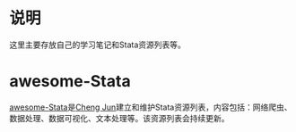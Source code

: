 # 说明
这里主要存放自己的学习笔记和Stata资源列表等。

# awesome-Stata

[awesome-Stata](https://github.com/chengjun90/Python-notes/blob/master/awesome-Stata.md)是[Cheng Jun](https://github.com/chengjun90)建立和维护Stata资源列表，内容包括：网络爬虫、数据处理、数据可视化、文本处理等。该资源列表会持续更新。